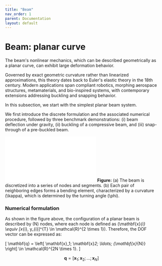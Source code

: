 ```yaml
---
title: "Beam"
nav_order: 1
parent: Documentation
layout: default
---
```


# Beam: planar curve

The beam's nonlinear mechanics, which can be described geometrically as a planar curve, can exhibit large deformation behavior.

Governed by exact geometric curvature rather than linearized approximations, this theory dates back to Euler's elastic theory in the 18th century. Modern applications span compliant robotics, morphing aerospace structures, metamaterials, and bio-inspired systems, with contemporary extensions addressing buckling and snapping behavior.

In this subsection, we start with the simplest planar beam system.

We first introduce the discrete formulation and the associated numerical procedure, followed by three benchmark demonstrations: (i) beam deflection under gravity, (ii) buckling of a compressive beam, and (iii) snap-through of a pre-buckled beam.

![Planar beam model in DDG simulations](Figures/beam_model.pdf)
**Figure:** (a) The beam is discretized into a series of nodes and segments. (b) Each pair of neighboring edges forms a bending element, characterized by a curvature \(\kappa\), which is determined by the turning angle \(\phi\).

### Numerical formulation

As shown in the figure above, the configuration of a planar beam is described by \(N\) nodes, where each node is defined as \(\mathbf{x}_{i} \equiv [x_{i}, y_{i}]^{T} \in \mathcal{R}^{2 \times 1}\). Therefore, the DOF vector can be expressed as:

\[
\mathbf{q} = \left[ \mathbf{x}_1; \mathbf{x}_2; \ldots; {\mathbf{x}_{N}} \right] \in \mathcal{R}^{2N \times 1}.
\]

$$
\mathbf{q} = [ \mathbf{x}_1; \mathbf{x}_2; \ldots; {\mathbf{x}_{N}} ]
$$

<!-- Two types of elements are used to capture the total elastic energies of a discrete planar beam: (i) stretching element and (ii) bending element, with \(N_{s}\) and \(N_{b}\) representing the number of each, respectively.

Note that if only the stretching element is considered, the bending-dominated beam structures would reduce to the stretching-dominated cable structures.

#### Stretching element

The stretching element is comprised of two connected nodes, defined as:

\[
\mathcal{S}: \{\mathbf{x}_{1}, \mathbf{x}_{2} \}.
\]

Hereafter, we omit the subscript \(i\) for simplicity. The local DOF vector of the stretching element is defined as:

\[
\mathbf{q}^{s} \equiv [\mathbf{x}_{1}; \mathbf{x}_{2} ] \in \mathcal{R}^{4 \times 1}.
\]

The edge length is the \(\mathcal{L}_{2}\) norm of the edge vector, defined as:

\[
l = || \mathbf{x}_{2} - \mathbf{x}_{1} ||.
\]

The stretching strain is based on the uniaxial elongation of the edge, defined as:

\[
{\varepsilon} = \frac{l}{\bar{l}} - 1.
\]

Using the linear elastic model, the total stretching energy is expressed as a quadratic function of the strain:

\[
E^s = \frac{1}{2} EA (\varepsilon)^2 \bar{l},
\]

where \(EA\) is the local stretching stiffness.

The local stretching force vector and Hessian matrix can be derived through a variational approach:

\[
\mathbf{F}^{s}_{\mathrm{local}} = -\frac{\partial E^{s}}{\partial \mathbf{q}^{s}}, \quad \mathbb{K}^{s}_{\mathrm{local}} = \frac{\partial^2 E^{s}}{\partial \mathbf{q}^{s} \partial \mathbf{q}^{s}}.
\]

The detailed formulation can be found in the MATLAB code.

#### Bending element

Similarly, the bending element consists of two consecutive edges sharing a common node:

\[
\mathcal{B}: \{ \mathcal{S}_{1}, \mathcal{S}_{2}\}, \quad \mathcal{S}_{1} : \{ \mathbf{x}_{1}, \mathbf{x}_{2} \}, \quad \mathcal{S}_{2} : \{ \mathbf{x}_{2}, \mathbf{x}_{3} \}.
\]

The local DOF vector is:

\[
\mathbf{q}^{b} \equiv [\mathbf{x}_{1}; \mathbf{x}_{2}; \mathbf{x}_{3} ] \in \mathcal{R}^{6 \times 1}.
\]

The two edge vectors are:

\[
\mathbf{e}_{1} = \mathbf{x}_{2} - \mathbf{x}_{1}, \quad \mathbf{e}_{2} = \mathbf{x}_{3} - \mathbf{x}_{2}.
\]

The Voronoi length of the bending element is:

\[
l = \frac{1}{2} \left( || \mathbf{e}_{1} || + || \mathbf{e}_{2} || \right).
\]

The bending curvature is associated with the turning angle between the two connecting edges:

\[
{\kappa} = \frac{2 \tan \left( \frac{\phi}{2} \right)}{l}.
\]

The discrete bending energy is given by:

\[
E^{b} = \frac{1}{2} EI (\kappa - \bar{\kappa})^2 \bar{l},
\]

where \(EI\) represents the local bending stiffness.

The local bending force vector and Hessian matrix are derived using a variational approach:

\[
\mathbf{F}^{b}_{\mathrm{local}} = -\frac{\partial E^{b}}{\partial \mathbf{q}^{b}}, \quad \mathbb{K}^{b}_{\mathrm{local}} = \frac{\partial^2 E^{b}}{\partial \mathbf{q}^{b} \partial \mathbf{q}^{b}}.
\]

The detailed formulation can be found in the MATLAB code.

### Equations of motion

With the formulation of the internal elastic force and the associated stiffness matrix, we can incorporate the inertial and damping effects to derive the dynamic equations of motion:

\[
\mathbb{M} \ddot{\mathbf{q}} + \mu \mathbb{M} \dot{\mathbf{q}} - \mathbf{F}^{s} - \mathbf{F}^{b} - \mathbf{F}^{\text{ext}} = \mathbf{0}.
\]

Here, the mass matrix, \(\mathbb{M}\), is time-invariant and can be easily obtained based on the element size and material density. -->